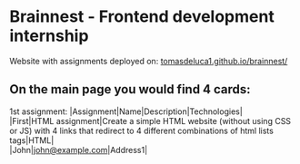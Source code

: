 # Brainnest - Frontend development internship

Website with assignments deployed on: [tomasdeluca1.github.io/brainnest/](https://tomasdeluca1.github.io/brainnest/)

## On the main page you would find 4 cards:

1st assignment: 
|Assignment|Name|Description|Technologies|     
|First|HTML assignment|Create a simple HTML website (without using CSS or JS) with 4 links that redirect to 4 different combinations of html lists tags|HTML|  
|John|john@example.com|Address1|
